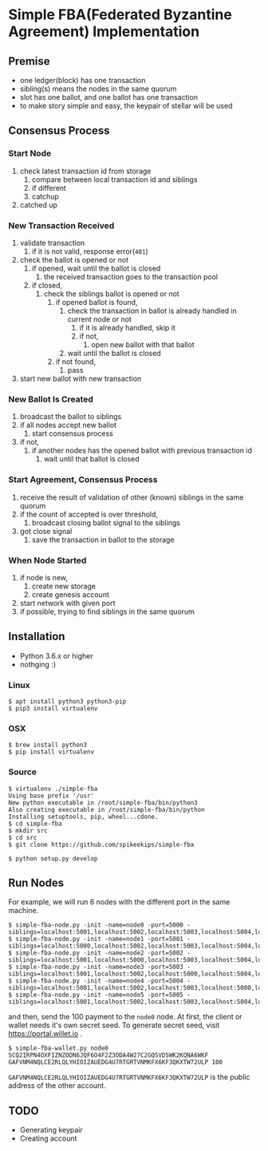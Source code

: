 # Simple FBA(Federated Byzantine Agreement) Implementation

## Premise

* one ledger(block) has one transaction
* sibling(s) means the nodes in the same quorum
* slot has one ballot, and one ballot has one transaction
* to make story simple and easy, the keypair of stellar will be used


## Consensus Process

### Start Node

1. check latest transaction id from storage
    1. compare between local transaction id and siblings
    1. if different
    1. catchup
1. catched up


### New Transaction Received

1. validate transaction
    1. if it is not valid, response error(`401`)
1. check the ballot is opened or not
    1. if opened, wait until the ballot is closed
        1. the received transaction goes to the transaction pool
    1. if closed,
        1. check the siblings ballot is opened or not
            1. if opened ballot is found,
                1. check the transaction in ballot is already handled in current node or not
                    1. if it is already handled, skip it
                    1. if not,
                        1. open new ballot with that ballot
                1. wait until the ballot is closed
            1. if not found,
                1. pass
1. start new ballot with new transaction


### New Ballot Is Created

1. broadcast the ballot to siblings
1. if all nodes accept new ballot
    1. start consensus process
1. if not,
    1. if another nodes has the opened ballot with previous transaction id
        1. wait until that ballot is closed


### Start Agreement, Consensus Process

1. receive the result of validation of other (known) siblings in the same quorum
1. if the count of accepted is over threshold,
    1. broadcast closing ballot signal to the siblings
1. got close signal
    1. save the transaction in ballot to the storage


### When Node Started

1. if node is new,
    1. create new storage
    1. create genesis account
1. start network with given port
1. if possible, trying to find siblings in the same quorum


## Installation

* Python 3.6.x or higher
* nothging :)

### Linux
```
$ apt install python3 python3-pip
$ pip3 install virtualenv
```


### OSX
```
$ brew install python3
$ pip install virtualenv
```


### Source

```
$ virtualenv ./simple-fba
Using base prefix '/usr'
New python executable in /root/simple-fba/bin/python3
Also creating executable in /root/simple-fba/bin/python
Installing setuptools, pip, wheel...cdone.
$ cd simple-fba
$ mkdir src
$ cd src
$ git clone https://github.com/spikeekips/simple-fba
```

```
$ python setup.py develop
```


## Run Nodes

For example, we will run 6 nodes with the different port in the same machine.

```
$ simple-fba-node.py -init -name=node0 -port=5000 -siblings=localhost:5001,localhost:5002,localhost:5003,localhost:5004,localhost:5005
$ simple-fba-node.py -init -name=node1 -port=5001 -siblings=localhost:5000,localhost:5002,localhost:5003,localhost:5004,localhost:5005
$ simple-fba-node.py -init -name=node2 -port=5002 -siblings=localhost:5001,localhost:5000,localhost:5003,localhost:5004,localhost:5005
$ simple-fba-node.py -init -name=node3 -port=5003 -siblings=localhost:5001,localhost:5002,localhost:5000,localhost:5004,localhost:5005
$ simple-fba-node.py -init -name=node4 -port=5004 -siblings=localhost:5001,localhost:5002,localhost:5003,localhost:5000,localhost:5005
$ simple-fba-node.py -init -name=node5 -port=5005 -siblings=localhost:5001,localhost:5002,localhost:5003,localhost:5004,localhost:5000
```

and then, send the 100 payment to the `node0` node. At first, the client or wallet needs it's own secret seed. To generate secret seed, visit https://portal.willet.io .
```
$ simple-fba-wallet.py node0 SCQ2IRPN4OXFIZNZODN6JQF6O4F2Z3ODA4W27C2GQSVD5WK2KQNA6WKF GAFVNM4NQLCE2RLQLYHIOIZAUEDG4U7RTGRTVNMKFX6KF3QKXTW72ULP 100
```

`GAFVNM4NQLCE2RLQLYHIOIZAUEDG4U7RTGRTVNMKFX6KF3QKXTW72ULP` is the public address of the other account.


## TODO

* Generating keypair
* Creating account
